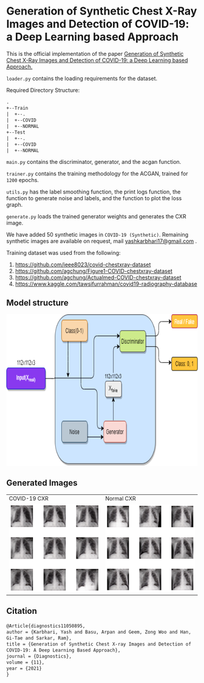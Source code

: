 # Generation of Synthetic Chest X-Ray Images and Detection of COVID-19: a Deep Learning based Approach

This is the official implementation of the paper [Generation of Synthetic Chest X-Ray Images and Detection of COVID-19: a Deep Learning based Approach.](https://www.mdpi.com/2075-4418/11/5/895) 

`loader.py` contains the loading requirements for the dataset.

Required Directory Structure:

```
.
+--Train
|  +--.
|  +--COVID
|  +--NORMAL
+--Test
|  +--.
|  +--COVID
|  +--NORMAL

```

`main.py` contains the discriminator, generator, and the acgan function.

`trainer.py` contains the training methodology for the ACGAN, trained for `1200` epochs.

`utils.py` has the label smoothing function, the print logs function, the function to generate noise and labels, and the function to plot the loss graph.

`generate.py` loads the trained generator weights and generates the CXR image.

We have added 50 synthetic images in `COVID-19 (Synthetic)`. Remaining synthetic images are available on request, mail yashkarbhari17@gmail.com .

Training dataset was used from the following:
1) https://github.com/ieee8023/covid-chestxray-dataset
2) https://github.com/agchung/Figure1-COVID-chestxray-dataset
3) https://github.com/agchung/Actualmed-COVID-chestxray-dataset
4) https://www.kaggle.com/tawsifurrahman/covid19-radiography-database

## Model structure

<p align="center">
  <img src="images/acgan.png" width="800" height="400"/>
</p>

## Generated Images



<table>
  <tr>
    <td>COVID-19 CXR</td>
     <td>Normal CXR</td>
     
  </tr>
  <tr>
    <td><img src="images/covid_grid.png"></td>
    <td><img src="images/normal_grid.png"></td>
  </tr>
 </table>

## Citation
```
@Article{diagnostics11050895,
author = {Karbhari, Yash and Basu, Arpan and Geem, Zong Woo and Han, Gi-Tae and Sarkar, Ram},
title = {Generation of Synthetic Chest X-ray Images and Detection of COVID-19: A Deep Learning Based Approach},
journal = {Diagnostics},
volume = {11},
year = {2021}
}
```
